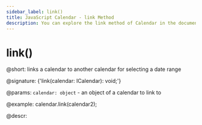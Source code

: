 ```yaml
---
sidebar_label: link()
title: JavaScript Calendar - link Method 
description: You can explore the link method of Calendar in the documentation of the DHTMLX JavaScript UI library. Browse developer guides and API reference, try out code examples and live demos, and download a free 30-day evaluation version of DHTMLX Suite 7.
---
```


# link()

@short: links a calendar to another calendar for selecting a date range

@signature: {'link(calendar: ICalendar): void;'}

@params:
`calendar: object` - an object of a calendar to link to

@example:
calendar.link(calendar2);

@descr:

[comment]: # (@related:calendar/operating_calendar.md#linkingtwocalendars)